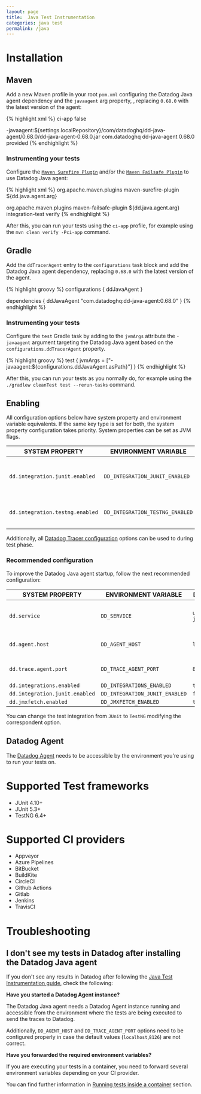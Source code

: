 ```yaml
---
layout: page
title:  Java Test Instrumentation
categories: java test
permalink: /java
---
```


# Installation

## Maven

Add a new Maven profile in your root `pom.xml` configuring the Datadog Java agent dependency and the `javaagent` arg property, , replacing `0.68.0` with the latest version of the agent: 

{% highlight xml %}
<profile>
  <id>ci-app</id>
  <activation>
    <activeByDefault>false</activeByDefault>
  </activation>

  <properties>
    <dd.java.agent.arg>-javaagent:${settings.localRepository}/com/datadoghq/dd-java-agent/0.68.0/dd-java-agent-0.68.0.jar</dd.java.agent.arg>
  </properties>

  <dependencies>
    <dependency>
        <groupId>com.datadoghq</groupId>
        <artifactId>dd-java-agent</artifactId>
        <version>0.68.0</version>
        <scope>provided</scope>
    </dependency>  
  </dependencies> 
</profile>
{% endhighlight %}

### Instrumenting your tests

Configure the [`Maven Surefire Plugin`](https://maven.apache.org/surefire/maven-surefire-plugin/) and/or the [`Maven Failsafe Plugin`](https://maven.apache.org/surefire/maven-failsafe-plugin/) to use Datadog Java agent:

{% highlight xml %}
<plugin>
  <groupId>org.apache.maven.plugins</groupId>
  <artifactId>maven-surefire-plugin</artifactId>
  <configuration>
    <argLine>${dd.java.agent.arg}</argLine>
  </configuration>
</plugin>

<plugin>
  <groupId>org.apache.maven.plugins</groupId>
  <artifactId>maven-failsafe-plugin</artifactId>
  <configuration>
     <argLine>${dd.java.agent.arg}</argLine>
  </configuration>
  <executions>
      <execution>
        <goals>
           <goal>integration-test</goal>
           <goal>verify</goal>
        </goals>
      </execution>
  </executions>
</plugin>
{% endhighlight %}

After this, you can run your tests using the `ci-app` profile, for example using the `mvn clean verify -Pci-app` command.

## Gradle

Add the `ddTracerAgent` entry to the `configurations` task block and add the Datadog Java agent dependency, replacing `0.68.0` with the latest version of the agent.

{% highlight groovy %}
configurations {
    ddJavaAgent
}

dependencies {
    ddJavaAgent "com.datadoghq:dd-java-agent:0.68.0"
}
{% endhighlight %}

### Instrumenting your tests

Configure the `test` Gradle task by adding to the `jvmArgs` attribute the `-javaagent` argument targeting the Datadog Java agent based on the `configurations.ddTracerAgent` property.

{% highlight groovy %}
test {
    jvmArgs = ["-javaagent:${configurations.ddJavaAgent.asPath}"]
}
{% endhighlight %}

After this, you can run your tests as you normally do, for example using the `./gradlew cleanTest test --rerun-tasks` command.

## Enabling

All configuration options below have system property and environment variable equivalents. If the same key type is set for both, the system property configuration takes priority. System properties can be set as JVM flags.

| SYSTEM PROPERTY                 | ENVIRONMENT VARIABLE            | DEFAULT | DESCRIPTION                                             |
|---------------------------------|---------------------------------|---------|---------------------------------------------------------|
| `dd.integration.junit.enabled`  | `DD_INTEGRATION_JUNIT_ENABLED`  | `false` | When `true`, tests based on JUnit runners are reported. |
| `dd.integration.testng.enabled` | `DD_INTEGRATION_TESTNG_ENABLED` | `false` | When `true`, tests based on TestNG are reported.        |

Additionally, all [Datadog Tracer configuration](https://docs.datadoghq.com/tracing/setup_overview/setup/java/?tab=containers#configuration) options can be used to during test phase.

### Recommended configuration

To improve the Datadog Java agent startup, follow the next recommended configuration:

| SYSTEM PROPERTY                | ENVIRONMENT VARIABLE           | DEFAULT            | RECOMMENDATION                                                         |
|--------------------------------|--------------------------------|--------------------|------------------------------------------------------------------------|
| `dd.service`                   | `DD_SERVICE`                   | `unnamed-java-app` | The name of the Test Plan that will appear in the CI/CD Test Plan tab. |
| `dd.agent.host`                | `DD_AGENT_HOST`                | `localhost`        | Make sure this property targets the Datadog Agent host.                |
| `dd.trace.agent.port`          | `DD_TRACE_AGENT_PORT`          | `8126`             | Make sure this property targets the Datadog Agent port.                |
| `dd.integrations.enabled`      | `DD_INTEGRATIONS_ENABLED`      | `true`             | `false`                                                                |
| `dd.integration.junit.enabled` | `DD_INTEGRATION_JUNIT_ENABLED` | `false`            | `true`                                                                 |
| `dd.jmxfetch.enabled`          | `DD_JMXFETCH_ENABLED`          | `true`             | `false`                                                                |

You can change the test integration from `JUnit` to `TestNG` modifying the correspondent option.

## Datadog Agent 

The [Datadog Agent](https://docs.datadoghq.com/agent/) needs to be accessible by the environment you're using to run your tests on.

# Supported Test frameworks

* JUnit 4.10+
* JUnit 5.3+
* TestNG 6.4+

# Supported CI providers

* Appveyor
* Azure Pipelines
* BitBucket
* BuildKite
* CircleCI
* Github Actions
* Gitlab
* Jenkins
* TravisCI

# Troubleshooting

## I don't see my tests in Datadog after installing the Datadog Java agent

If you don't see any results in Datadog after following the [Java Test Instrumentation guide](#installation), check the following:

**Have you started a Datadog Agent instance?**

The Datadog Java agent needs a Datadog Agent instance running and accessible from the environment where the tests are being executed to send the traces to Datadog.

Additionally, `DD_AGENT_HOST` and `DD_TRACE_AGENT_PORT` options need to be configured properly in case the default values (`localhost`,`8126`) are not correct.  

**Have you forwarded the required environment variables?**

If you are executing your tests in a container, you need to forward several environment variables depending on your CI provider.

You can find further information in [Running tests inside a container](common/tests_in_container.md) section.